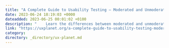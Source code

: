 ```yaml
---
title: "A Complete Guide to Usability Testing — Moderated and Unmoderated Usability Testing Methods"
date: 2023-06-24 18:19:03 +0000
dateadded: 2023-06-25 00:01:02 +0100
description: "    Learn the differences between moderated and unmoderated usability testing, plus 10+ research methods to help you get started  Continue reading on UX Planet »  "
link: "https://uxplanet.org/a-complete-guide-to-usability-testing-moderated-and-unmoderated-usability-testing-methods-99214625ec89?source=rss----819cc2aaeee0---4"
category:
directory: _directory/ux-planet.md
---
```

